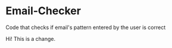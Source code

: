 # Email-Checker
Code that checks if email's pattern entered by the user is correct

Hi!
This is a change. 
